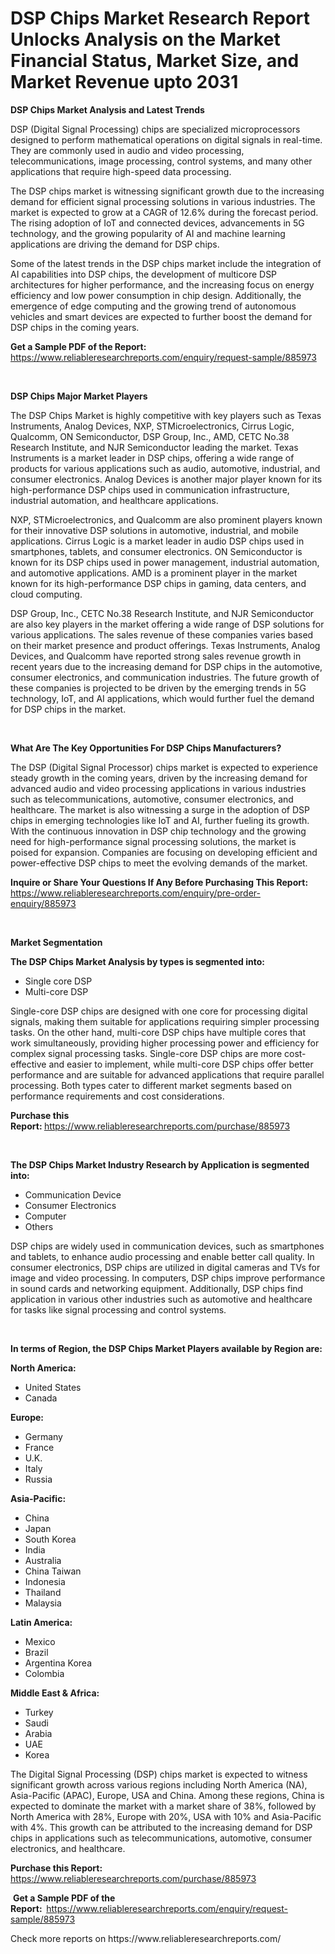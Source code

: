 <p><h1>DSP Chips Market Research Report Unlocks Analysis on the Market Financial Status, Market Size, and Market Revenue upto 2031</h1></p><p><strong>DSP Chips Market Analysis and Latest Trends</strong></p>
<p><p>DSP (Digital Signal Processing) chips are specialized microprocessors designed to perform mathematical operations on digital signals in real-time. They are commonly used in audio and video processing, telecommunications, image processing, control systems, and many other applications that require high-speed data processing.</p><p>The DSP chips market is witnessing significant growth due to the increasing demand for efficient signal processing solutions in various industries. The market is expected to grow at a CAGR of 12.6% during the forecast period. The rising adoption of IoT and connected devices, advancements in 5G technology, and the growing popularity of AI and machine learning applications are driving the demand for DSP chips.</p><p>Some of the latest trends in the DSP chips market include the integration of AI capabilities into DSP chips, the development of multicore DSP architectures for higher performance, and the increasing focus on energy efficiency and low power consumption in chip design. Additionally, the emergence of edge computing and the growing trend of autonomous vehicles and smart devices are expected to further boost the demand for DSP chips in the coming years.</p></p>
<p><strong>Get a Sample PDF of the Report:&nbsp;</strong> <a href="https://www.reliableresearchreports.com/enquiry/request-sample/885973">https://www.reliableresearchreports.com/enquiry/request-sample/885973</a></p>
<p>&nbsp;</p>
<p><strong>DSP Chips Major Market Players</strong></p>
<p><p>The DSP Chips Market is highly competitive with key players such as Texas Instruments, Analog Devices, NXP, STMicroelectronics, Cirrus Logic, Qualcomm, ON Semiconductor, DSP Group, Inc., AMD, CETC No.38 Research Institute, and NJR Semiconductor leading the market. Texas Instruments is a market leader in DSP chips, offering a wide range of products for various applications such as audio, automotive, industrial, and consumer electronics. Analog Devices is another major player known for its high-performance DSP chips used in communication infrastructure, industrial automation, and healthcare applications.</p><p>NXP, STMicroelectronics, and Qualcomm are also prominent players known for their innovative DSP solutions in automotive, industrial, and mobile applications. Cirrus Logic is a market leader in audio DSP chips used in smartphones, tablets, and consumer electronics. ON Semiconductor is known for its DSP chips used in power management, industrial automation, and automotive applications. AMD is a prominent player in the market known for its high-performance DSP chips in gaming, data centers, and cloud computing.</p><p>DSP Group, Inc., CETC No.38 Research Institute, and NJR Semiconductor are also key players in the market offering a wide range of DSP solutions for various applications. The sales revenue of these companies varies based on their market presence and product offerings. Texas Instruments, Analog Devices, and Qualcomm have reported strong sales revenue growth in recent years due to the increasing demand for DSP chips in the automotive, consumer electronics, and communication industries. The future growth of these companies is projected to be driven by the emerging trends in 5G technology, IoT, and AI applications, which would further fuel the demand for DSP chips in the market.</p></p>
<p>&nbsp;</p>
<p><strong>What Are The Key Opportunities For DSP Chips Manufacturers?</strong></p>
<p><p>The DSP (Digital Signal Processor) chips market is expected to experience steady growth in the coming years, driven by the increasing demand for advanced audio and video processing applications in various industries such as telecommunications, automotive, consumer electronics, and healthcare. The market is also witnessing a surge in the adoption of DSP chips in emerging technologies like IoT and AI, further fueling its growth. With the continuous innovation in DSP chip technology and the growing need for high-performance signal processing solutions, the market is poised for expansion. Companies are focusing on developing efficient and power-effective DSP chips to meet the evolving demands of the market.</p></p>
<p><strong>Inquire or Share Your Questions If Any Before Purchasing This Report:</strong> <a href="https://www.reliableresearchreports.com/enquiry/pre-order-enquiry/885973">https://www.reliableresearchreports.com/enquiry/pre-order-enquiry/885973</a></p>
<p>&nbsp;</p>
<p><strong>Market Segmentation</strong></p>
<p><strong>The DSP Chips Market Analysis by types is segmented into:</strong></p>
<p><ul><li>Single core DSP</li><li>Multi-core DSP</li></ul></p>
<p><p>Single-core DSP chips are designed with one core for processing digital signals, making them suitable for applications requiring simpler processing tasks. On the other hand, multi-core DSP chips have multiple cores that work simultaneously, providing higher processing power and efficiency for complex signal processing tasks. Single-core DSP chips are more cost-effective and easier to implement, while multi-core DSP chips offer better performance and are suitable for advanced applications that require parallel processing. Both types cater to different market segments based on performance requirements and cost considerations.</p></p>
<p><strong>Purchase this Report:&nbsp;</strong><a href="https://www.reliableresearchreports.com/purchase/885973">https://www.reliableresearchreports.com/purchase/885973</a></p>
<p>&nbsp;</p>
<p><strong>The DSP Chips Market Industry Research by Application is segmented into:</strong></p>
<p><ul><li>Communication Device</li><li>Consumer Electronics</li><li>Computer</li><li>Others</li></ul></p>
<p><p>DSP chips are widely used in communication devices, such as smartphones and tablets, to enhance audio processing and enable better call quality. In consumer electronics, DSP chips are utilized in digital cameras and TVs for image and video processing. In computers, DSP chips improve performance in sound cards and networking equipment. Additionally, DSP chips find application in various other industries such as automotive and healthcare for tasks like signal processing and control systems.</p></p>
<p>&nbsp;</p>
<p><strong>In terms of Region, the DSP Chips Market Players available by Region are:</strong></p>
<p>
    <p> <strong> North America: </strong>
        <ul>
            <li>United States</li>
            <li>Canada</li>
        </ul>
        </p> 
    <p> <strong> Europe: </strong>
        <ul>
            <li>Germany</li>
            <li>France</li>
            <li>U.K.</li>
            <li>Italy</li>
            <li>Russia</li>
        </ul>
        </p> 
    <p> <strong> Asia-Pacific: </strong>
        <ul>
            <li>China</li>
            <li>Japan</li>
            <li>South Korea</li>
            <li>India</li>
            <li>Australia</li>
            <li>China Taiwan</li>
            <li>Indonesia</li>
            <li>Thailand</li>
            <li>Malaysia</li>
        </ul>
        </p> 
    <p> <strong> Latin America: </strong>
        <ul>
            <li>Mexico</li>
            <li>Brazil</li>
            <li>Argentina Korea</li>
            <li>Colombia</li>
        </ul>
        </p> 
    <p> <strong> Middle East & Africa: </strong>
        <ul>
            <li>Turkey</li>
            <li>Saudi</li>
            <li>Arabia</li>
            <li>UAE</li>
            <li>Korea</li>
        </ul>
    </p>
    </p>
<p><p>The Digital Signal Processing (DSP) chips market is expected to witness significant growth across various regions including North America (NA), Asia-Pacific (APAC), Europe, USA and China. Among these regions, China is expected to dominate the market with a market share of 38%, followed by North America with 28%, Europe with 20%, USA with 10% and Asia-Pacific with 4%. This growth can be attributed to the increasing demand for DSP chips in applications such as telecommunications, automotive, consumer electronics, and healthcare.</p></p>
<p><strong>Purchase this Report: </strong><a href="https://www.reliableresearchreports.com/purchase/885973">https://www.reliableresearchreports.com/purchase/885973</a></p>
<p>&nbsp;<strong>Get a Sample PDF of the Report:&nbsp;&nbsp;</strong><a href="https://www.reliableresearchreports.com/enquiry/request-sample/885973">https://www.reliableresearchreports.com/enquiry/request-sample/885973</a></p>
<p><strong></strong></p>
<p>Check more reports on https://www.reliableresearchreports.com/</p>